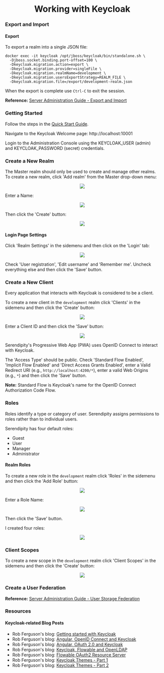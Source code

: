 <h1 align="center">Working with Keycloak</h1>

### Export and Import

#### Export

To export a realm into a single JSON file:

```
docker exec -it keycloak /opt/jboss/keycloak/bin/standalone.sh \
  -Djboss.socket.binding.port-offset=100 \
  -Dkeycloak.migration.action=export \
  -Dkeycloak.migration.provider=singleFile \
  -Dkeycloak.migration.realmName=development \
  -Dkeycloak.migration.usersExportStrategy=REALM_FILE \
  -Dkeycloak.migration.file=/export/development-realm.json
```

When the export is complete use `Ctrl-C` to exit the session.

**Reference:** [Server Administration Guide - Export and Import](https://www.keycloak.org/docs/latest/server_admin/index.html#_export_import)

### Getting Started

Follow the steps in the [Quick Start Guide](https://github.com/Robinyo/serendipity-api/blob/master/projects/spring-boot/docs/developer/quick-start-guide.md).

Navigate to the Keycloak Welcome page: http://localhost:10001

Login to the Administration Console using the KEYCLOAK_USER (admin) and KEYCLOAK_PASSWORD (secret) credentials.

### Create a New Realm

The Master realm should only be used to create and manage other realms. To create a new realm, click 'Add realm' from the Master drop-down menu:

<p align="center">
  <img src="https://github.com/Robinyo/serendipity-api/blob/master/projects/spring-boot/docs/screen-shots/master-drop-down-menu.png">
</p>

Enter a Name:

<p align="center">
  <img src="https://github.com/Robinyo/serendipity-api/blob/master/projects/spring-boot/docs/screen-shots/add-realm.png">
</p>

Then click the 'Create' button:

<p align="center">
  <img src="https://github.com/Robinyo/serendipity-api/blob/master/projects/spring-boot/docs/screen-shots/development-realm.png">
</p>

#### Login Page Settings

Click 'Realm Settings' in the sidemenu and then click on the 'Login' tab:

<p align="center">
  <img src="https://github.com/Robinyo/serendipity-api/blob/master/projects/spring-boot/docs/screen-shots/realm-settings-login.png">
</p>

Check 'User registration', 'Edit username' and 'Remember me'. Uncheck everything else and then click the 'Save' button.

### Create a New Client

Every application that interacts with Keycloak is considered to be a client.

To create a new client in the `development` realm click 'Clients' in the sidemenu and then click the 'Create' button:

<p align="center">
  <img src="https://github.com/Robinyo/serendipity-api/blob/master/projects/spring-boot/docs/screen-shots/add-client.png">
</p>

Enter a Client ID and then click the 'Save' button:

<p align="center">
  <img src="https://github.com/Robinyo/serendipity-api/blob/master/projects/spring-boot/docs/screen-shots/clients-settings.png">
</p>

Serendipity's Progressive Web App (PWA) uses OpenID Connect to interact with Keycloak.
 
The 'Access Type' should be public. Check 'Standard Flow Enabled', 'Implicit Flow Enabled' and 'Direct Access Grants 
Enabled', enter a Valid Redirect URI (e.g., `http://localhost:4200/*`), enter a valid Web Origins (e.g., `*`) and then click the 'Save' button.

**Note:** Standard Flow is Keycloak's name for the OpenID Connect Authorization Code Flow.

### Roles

Roles identify a type or category of user. Serendipity assigns permissions to roles rather than to individual users. 

Serendipity has four default roles:

* Guest
* User
* Manager
* Administrator

#### Realm Roles

To create a new role in the `development` realm click 'Roles' in the sidemenu and then click the 'Add Role' button:

<p align="center">
  <img src="https://github.com/Robinyo/serendipity-api/blob/master/projects/spring-boot/docs/screen-shots/roles-add-role.png">
</p>

Enter a Role Name:

<p align="center">
  <img src="https://github.com/Robinyo/serendipity-api/blob/master/projects/spring-boot/docs/screen-shots/add-role.png">
</p>

Then click the 'Save' button.

I created four roles:

<p align="center">
  <img src="https://github.com/Robinyo/serendipity-api/blob/master/projects/spring-boot/docs/screen-shots/realm-roles.png">
</p>

### Client Scopes

To create a new scope in the `development` realm click 'Client Scopes' in the sidemenu and then click the 'Create' button:

<p align="center">
  <img src="https://github.com/Robinyo/serendipity-api/blob/master/projects/spring-boot/docs/screen-shots/client-scopes-create.png">
</p>


### Create a User Federation

**Reference:** [Server Administration Guide - User Storage Federation](https://www.keycloak.org/docs/latest/server_admin/index.html#_user-storage-federation)

### Resources

#### Keycloak-related Blog Posts 

* Rob Ferguson's blog: [Getting started with Keycloak](https://robferguson.org/blog/2019/12/24/getting-started-with-keycloak/)
* Rob Ferguson's blog: [Angular, OpenID Connect and Keycloak](https://robferguson.org/blog/2019/12/29/angular-openid-connect-keycloak/)
* Rob Ferguson's blog: [Angular, OAuth 2.0 and Keycloak](https://robferguson.org/blog/2019/12/31/angular-oauth2-keycloak/)
* Rob Ferguson's blog: [Keycloak, Flowable and OpenLDAP](https://robferguson.org/blog/2020/01/03/keycloak-flowable-and-openldap/)
* Rob Ferguson's blog: [Flowable OAuth2 Resource Server](https://robferguson.org/blog/2020/02/05/flowable-oauth2-resource-server/)
* Rob Ferguson's blog: [Keycloak Themes - Part 1](https://robferguson.org/blog/2020/04/12/keycloak-themes-part-1/)
* Rob Ferguson's blog: [Keycloak Themes - Part 2](https://robferguson.org/blog/2020/04/17/keycloak-themes-part-2/)
